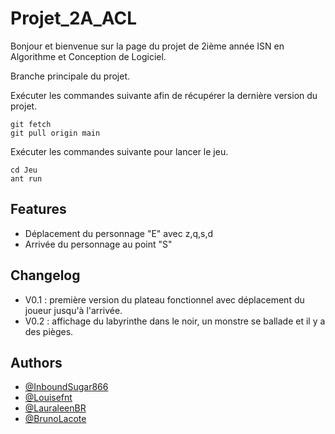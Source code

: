 # Projet_2A_ACL
Bonjour et bienvenue sur la page du projet de 2ième année ISN en Algorithme et Conception de Logiciel.

Branche principale du projet.

Exécuter les commandes suivante afin de récupérer la dernière version du projet.
```
git fetch
git pull origin main
```


Exécuter les commandes suivante pour lancer le jeu.
```
cd Jeu
ant run
```

## Features

- Déplacement du personnage "E" avec z,q,s,d
- Arrivée du personnage au point "S"

## Changelog
- V0.1 : première version du plateau fonctionnel avec déplacement du joueur jusqu'à l'arrivée.
- V0.2 : affichage du labyrinthe dans le noir, un monstre se ballade et il y a des pièges.

## Authors

- [@InboundSugar866](https://github.com/InboundSugar866)
- [@Louisefnt](https://github.com/Louisefnt)
- [@LauraleenBR](https://github.com/LauraleenBR)
- [@BrunoLacote](https://github.com/BrunoLacote)
